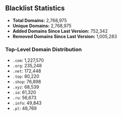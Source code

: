 ## Blacklist Statistics

- **Total Domains:** 2,768,975
- **Unique Domains:** 2,768,975
- **Added Domains Since Last Version:** 752,342
- **Removed Domains Since Last Version:** 1,005,283

### Top-Level Domain Distribution

-  `.com`: 1,227,570
-  `.org`: 235,248
-  `.net`: 172,448
-  `.top`: 80,220
-  `.shop`: 76,898
-  `.xyz`: 68,539
-  `.io`: 61,320
-  `.ru`: 56,673
-  `.info`: 49,843
-  `.pl`: 48,769
